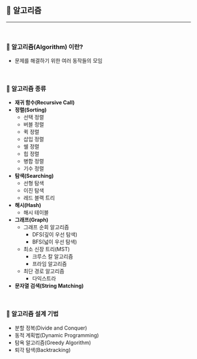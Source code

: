 ## :round_pushpin: 알고리즘

***

<br>

### :pushpin: 알고리즘(Algorithm) 이란?

- 문제를 해결하기 위한 여러 동작들의 모임

<br> 

### :pushpin: 알고리즘 종류

- **재귀 함수(Recursive Call)**
- **정렬(Sorting)**
  - 선택 정렬
  - 버블 정렬
  - 퀵 정렬
  - 삽입 정렬
  - 쉘 정렬
  - 힙 정렬
  - 병합 정렬
  - 기수 정렬
- **탐색(Searching)**
  - 선형 탐색
  - 이진 탐색
  - 레드 블랙 트리
- **해시(Hash)**
  - 해시 테이블
- **그래프(Graph)**
  - 그래프 순회 알고리즘
    - DFS(깊이 우선 탐색)
    - BFS(넓이 우선 탐색)
  - 최소 신장 트리(MST)
    - 크루스 칼 알고리즘
    - 프라임 알고리즘
  - 최단 경로 알고리즘
    - 다익스트라
- **문자열 검색(String Matching)**

<br> 

### :pushpin: 알고리즘 설계 기법

- 분할 정복(Divide and Conquer)
- 동적 계획법(Dynamic Programming)
- 탐욕 알고리즘(Greedy Algorithm)
- 퇴각 탐색(Backtracking)


